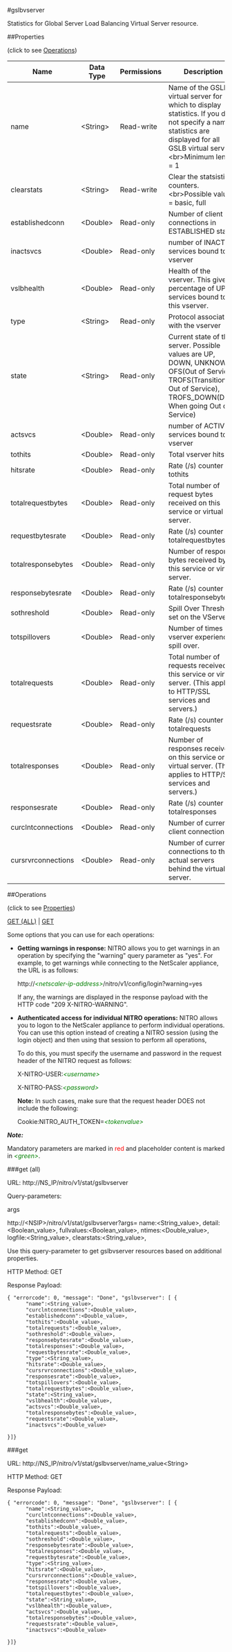 #gslbvserver

Statistics for Global Server Load Balancing Virtual Server resource.


##Properties 
<span>(click to see [Operations](#operations))</span>


<table><thead><tr><th>Name</th><th> Data Type</th><th> Permissions</th><th>Description</th></tr></thead><tbody><tr><td>name</td><td>&lt;String></td><td>Read-write</td><td>Name of the GSLB virtual server for which to display statistics. If you do not specify a name, statistics are displayed for all GSLB virtual servers.&lt;br>Minimum length = 1</td><tr><tr><td>clearstats</td><td>&lt;String></td><td>Read-write</td><td>Clear the statsistics / counters.&lt;br>Possible values = basic, full</td><tr><tr><td>establishedconn</td><td>&lt;Double></td><td>Read-only</td><td>Number of client connections in ESTABLISHED state.</td><tr><tr><td>inactsvcs</td><td>&lt;Double></td><td>Read-only</td><td>number of INACTIVE services bound to a vserver</td><tr><tr><td>vslbhealth</td><td>&lt;Double></td><td>Read-only</td><td>Health of the vserver. This gives percentage of UP services bound to this vserver.</td><tr><tr><td>type</td><td>&lt;String></td><td>Read-only</td><td>Protocol associated with the vserver</td><tr><tr><td>state</td><td>&lt;String></td><td>Read-only</td><td>Current state of the server. Possible values are UP, DOWN, UNKNOWN, OFS(Out of Service), TROFS(Transition Out of Service), TROFS_DOWN(Down When going Out of Service)</td><tr><tr><td>actsvcs</td><td>&lt;Double></td><td>Read-only</td><td>number of ACTIVE services bound to a vserver</td><tr><tr><td>tothits</td><td>&lt;Double></td><td>Read-only</td><td>Total vserver hits</td><tr><tr><td>hitsrate</td><td>&lt;Double></td><td>Read-only</td><td>Rate (/s) counter for tothits</td><tr><tr><td>totalrequestbytes</td><td>&lt;Double></td><td>Read-only</td><td>Total number of request bytes received on this service or virtual server.</td><tr><tr><td>requestbytesrate</td><td>&lt;Double></td><td>Read-only</td><td>Rate (/s) counter for totalrequestbytes</td><tr><tr><td>totalresponsebytes</td><td>&lt;Double></td><td>Read-only</td><td>Number of response bytes received by this service or virtual server.</td><tr><tr><td>responsebytesrate</td><td>&lt;Double></td><td>Read-only</td><td>Rate (/s) counter for totalresponsebytes</td><tr><tr><td>sothreshold</td><td>&lt;Double></td><td>Read-only</td><td>Spill Over Threshold set on the VServer.</td><tr><tr><td>totspillovers</td><td>&lt;Double></td><td>Read-only</td><td>Number of times vserver experienced spill over.</td><tr><tr><td>totalrequests</td><td>&lt;Double></td><td>Read-only</td><td>Total number of requests received on this service or virtual server. (This applies to HTTP/SSL services and servers.)</td><tr><tr><td>requestsrate</td><td>&lt;Double></td><td>Read-only</td><td>Rate (/s) counter for totalrequests</td><tr><tr><td>totalresponses</td><td>&lt;Double></td><td>Read-only</td><td>Number of responses received on this service or virtual server. (This applies to HTTP/SSL services and servers.)</td><tr><tr><td>responsesrate</td><td>&lt;Double></td><td>Read-only</td><td>Rate (/s) counter for totalresponses</td><tr><tr><td>curclntconnections</td><td>&lt;Double></td><td>Read-only</td><td>Number of current client connections.</td><tr><tr><td>cursrvrconnections</td><td>&lt;Double></td><td>Read-only</td><td>Number of current connections to the actual servers behind the virtual server.</td><tr></tbody></table>
##Operations 
<span>(click to see [Properties](#properties))</span>


[GET (ALL)](#get-(all)) | [GET](#get)


Some options that you can use for each operations:
<ul><li><p><b>Getting warnings in response:</b> NITRO allows you to get warnings in an operation by specifying the "warning" query parameter as "yes". For example, to get warnings while connecting to the NetScaler appliance, the URL is as follows:</p><p>http://<span style="color:green;font-style:italic;">&lt;netscaler-ip-address&gt;</span>/nitro/v1/config/login?warning=yes</p><p>If any, the warnings are displayed in the response payload with the HTTP code "209 X-NITRO-WARNING".</p></li><li><p><b>Authenticated access for individual NITRO operations:</b> NITRO allows you to logon to the NetScaler appliance to perform individual operations. You can use this option instead of creating a NITRO session (using the login object) and then using that session to perform all operations,</p><p>To do this, you must specify the username and password in the request header of the NITRO request as follows:</p><p>X-NITRO-USER:<span style="color:green;font-style:italic;">&lt;username&gt;</span></p><p>X-NITRO-PASS:<span style="color:green;font-style:italic;">&lt;password&gt;</span></p><p><b>Note:</b> In such cases, make sure that the request header DOES not include the following:</p><p>Cookie:NITRO_AUTH_TOKEN=<span style="color:green;font-style:italic;">&lt;tokenvalue&gt;</span></p></li></ul>



***Note:*** 
Mandatory parameters are marked in <span style="color:#FF0000;">red</span> and placeholder content is marked in <span style="color:green;font-style:italic">&lt;green&gt;</span>.

###get (all)



URL: http://NS_IP/nitro/v1/stat/gslbvserver
Query-parameters:
args
http://&lt;NSIP&gt;/nitro/v1/stat/gslbvserver?args=      name:&lt;String_value&gt;,      detail:&lt;Boolean_value&gt;,      fullvalues:&lt;Boolean_value&gt;,      ntimes:&lt;Double_value&gt;,      logfile:&lt;String_value&gt;,      clearstats:&lt;String_value&gt;,
Use this query-parameter to get gslbvserver resources based on additional properties.



HTTP Method: GET
Response Payload: ```{ "errorcode": 0, "message": "Done", "gslbvserver": [ {      "name":<String_value>,      "curclntconnections":<Double_value>,      "establishedconn":<Double_value>,      "tothits":<Double_value>,      "totalrequests":<Double_value>,      "sothreshold":<Double_value>,      "responsebytesrate":<Double_value>,      "totalresponses":<Double_value>,      "requestbytesrate":<Double_value>,      "type":<String_value>,      "hitsrate":<Double_value>,      "cursrvrconnections":<Double_value>,      "responsesrate":<Double_value>,      "totspillovers":<Double_value>,      "totalrequestbytes":<Double_value>,      "state":<String_value>,      "vslbhealth":<Double_value>,      "actsvcs":<Double_value>,      "totalresponsebytes":<Double_value>,      "requestsrate":<Double_value>,      "inactsvcs":<Double_value>}]}```



###get



URL: http://NS_IP/nitro/v1/stat/gslbvserver/name_value&lt;String&gt;
HTTP Method: GET
Response Payload: ```{ "errorcode": 0, "message": "Done", "gslbvserver": [ {      "name":<String_value>,      "curclntconnections":<Double_value>,      "establishedconn":<Double_value>,      "tothits":<Double_value>,      "totalrequests":<Double_value>,      "sothreshold":<Double_value>,      "responsebytesrate":<Double_value>,      "totalresponses":<Double_value>,      "requestbytesrate":<Double_value>,      "type":<String_value>,      "hitsrate":<Double_value>,      "cursrvrconnections":<Double_value>,      "responsesrate":<Double_value>,      "totspillovers":<Double_value>,      "totalrequestbytes":<Double_value>,      "state":<String_value>,      "vslbhealth":<Double_value>,      "actsvcs":<Double_value>,      "totalresponsebytes":<Double_value>,      "requestsrate":<Double_value>,      "inactsvcs":<Double_value>}]}```



